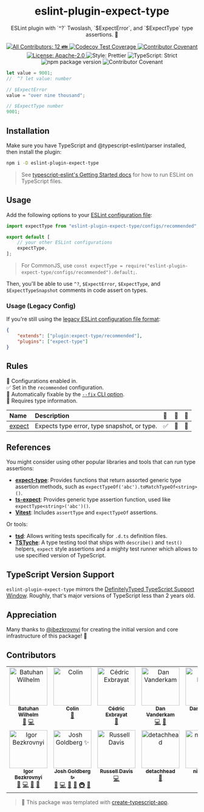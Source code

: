 <h1 align="center">eslint-plugin-expect-type</h1>

<p align="center">ESLint plugin with `^?` Twoslash, `$ExpectError`, and `$ExpectType` type assertions. 🧩</p>

<p align="center">
	<a href="#contributors" target="_blank">
<!-- prettier-ignore-start -->
<!-- ALL-CONTRIBUTORS-BADGE:START - Do not remove or modify this section -->
<img alt="All Contributors: 12 👪" src="https://img.shields.io/badge/all_contributors-12_👪-21bb42.svg" />
<!-- ALL-CONTRIBUTORS-BADGE:END -->
<!-- prettier-ignore-end -->
</a>
	<a href="https://codecov.io/gh/JoshuaKGoldberg/eslint-plugin-expect-type" target="_blank">
		<img alt="Codecov Test Coverage" src="https://codecov.io/gh/JoshuaKGoldberg/eslint-plugin-expect-type/branch/main/graph/badge.svg"/>
	</a>
	<a href="https://github.com/JoshuaKGoldberg/eslint-plugin-expect-type/blob/main/.github/CODE_OF_CONDUCT.md" target="_blank">
		<img alt="Contributor Covenant" src="https://img.shields.io/badge/code_of_conduct-enforced-21bb42" />
	</a>
	<a href="https://github.com/JoshuaKGoldberg/eslint-plugin-expect-type/blob/main/LICENSE.md" target="_blank">
		<img alt="License: Apache-2.0" src="https://img.shields.io/github/license/JoshuaKGoldberg/eslint-plugin-expect-type?color=21bb42">
	</a>
	<img alt="Style: Prettier" src="https://img.shields.io/badge/style-prettier-21bb42.svg" />
	<img alt="TypeScript: Strict" src="https://img.shields.io/badge/typescript-strict-21bb42.svg" />
	<img alt="npm package version" src="https://img.shields.io/npm/v/eslint-plugin-expect-type?color=21bb42" />
	<img alt="Contributor Covenant" src="https://img.shields.io/badge/code_of_conduct-enforced-21bb42" />
</p>

```ts
let value = 9001;
//  ^? let value: number

// $ExpectError
value = "over nine thousand";

// $ExpectType number
9001;
```

## Installation

Make sure you have TypeScript and @typescript-eslint/parser installed, then install the plugin:

```sh
npm i -D eslint-plugin-expect-type
```

> See [typescript-eslint's Getting Started docs](https://typescript-eslint.io/docs) for how to run ESLint on TypeScript files.

## Usage

Add the following options to your [ESLint configuration file](https://eslint.org/docs/latest/user-guide/configuring/configuration-files-new):

```ts
import expectType from "eslint-plugin-expect-type/configs/recommended";

export default [
	// your other ESLint configurations
	expectType,
];
```

> For CommonJS, use `const expectType = require("eslint-plugin-expect-type/configs/recommended").default;`.

Then, you'll be able to use `^?`, `$ExpectError`, `$ExpectType`, and `$ExpectTypeSnapshot` comments in code assert on types.

### Usage (Legacy Config)

If you're still using the [legacy ESLint configuration file format](https://eslint.org/docs/latest/user-guide/configuring/configuration-files):

```json
{
	"extends": ["plugin:expect-type/recommended"],
	"plugins": ["expect-type"]
}
```

## Rules

<!-- prettier-ignore-start -->
<!-- begin auto-generated rules list -->

💼 Configurations enabled in.\
✅ Set in the `recommended` configuration.\
🔧 Automatically fixable by the [`--fix` CLI option](https://eslint.org/docs/user-guide/command-line-interface#--fix).\
💭 Requires type information.

| Name                           | Description                                 | 💼 | 🔧 | 💭 |
| :----------------------------- | :------------------------------------------ | :- | :- | :- |
| [expect](docs/rules/expect.md) | Expects type error, type snapshot, or type. | ✅  | 🔧 | 💭 |

<!-- end auto-generated rules list -->
<!-- prettier-ignore-end -->

## References

You might consider using other popular libraries and tools that can run type assertions:

- **[expect-type](https://github.com/mmkal/expect-type)**: Provides functions that return assorted generic type assertion methods, such as `expectTypeOf('abc').toMatchTypeOf<string>()`.
- **[ts-expect](https://github.com/TypeStrong/ts-expect)**: Provides generic type assertion function, used like `expectType<string>('abc')()`.
- **[Vitest](https://vitest.dev/guide/testing-types.html)**: Includes `assertType` and `expectTypeOf` assertions.

Or tools:

- **[tsd](https://github.com/SamVerschueren/tsd)**: Allows writing tests specifically for `.d.ts` definition files.
- **[TSTyche](https://tstyche.org)**: A type testing tool that ships with `describe()` and `test()` helpers, `expect` style assertions and a mighty test runner which allows to use specified version of TypeScript.

## TypeScript Version Support

`eslint-plugin-expect-type` mirrors the [DefinitelyTyped TypeScript Support Window](https://github.com/DefinitelyTyped/DefinitelyTyped/#support-window).
Roughly, that's major versions of TypeScript less than 2 years old.

## Appreciation

Many thanks to [@ibezkrovnyi](https://github.com/ibezkrovnyi) for creating the initial version and core infrastructure of this package! 💖

## Contributors

<!-- spellchecker: disable -->
<!-- ALL-CONTRIBUTORS-LIST:START - Do not remove or modify this section -->
<!-- prettier-ignore-start -->
<!-- markdownlint-disable -->
<table>
  <tbody>
    <tr>
      <td align="center" valign="top" width="14.28%"><a href="https://github.com/BatuhanW"><img src="https://avatars.githubusercontent.com/u/16444991?v=4?s=100" width="100px;" alt="Batuhan Wilhelm"/><br /><sub><b>Batuhan Wilhelm</b></sub></a><br /><a href="https://github.com/JoshuaKGoldberg/eslint-plugin-expect-type/issues?q=author%3ABatuhanW" title="Bug reports">🐛</a> <a href="https://github.com/JoshuaKGoldberg/eslint-plugin-expect-type/commits?author=BatuhanW" title="Code">💻</a></td>
      <td align="center" valign="top" width="14.28%"><a href="https://colinking.co/"><img src="https://avatars.githubusercontent.com/u/2907397?v=4?s=100" width="100px;" alt="Colin"/><br /><sub><b>Colin</b></sub></a><br /><a href="https://github.com/JoshuaKGoldberg/eslint-plugin-expect-type/issues?q=author%3Acolinking" title="Bug reports">🐛</a></td>
      <td align="center" valign="top" width="14.28%"><a href="https://books.ninja-squad.com"><img src="https://avatars.githubusercontent.com/u/411874?v=4?s=100" width="100px;" alt="Cédric Exbrayat"/><br /><sub><b>Cédric Exbrayat</b></sub></a><br /><a href="https://github.com/JoshuaKGoldberg/eslint-plugin-expect-type/issues?q=author%3Acexbrayat" title="Bug reports">🐛</a></td>
      <td align="center" valign="top" width="14.28%"><a href="https://effectivetypescript.com/"><img src="https://avatars.githubusercontent.com/u/98301?v=4?s=100" width="100px;" alt="Dan Vanderkam"/><br /><sub><b>Dan Vanderkam</b></sub></a><br /><a href="https://github.com/JoshuaKGoldberg/eslint-plugin-expect-type/commits?author=danvk" title="Code">💻</a> <a href="#maintenance-danvk" title="Maintenance">🚧</a></td>
      <td align="center" valign="top" width="14.28%"><a href="https://danielnagy.me"><img src="https://avatars.githubusercontent.com/u/1622446?v=4?s=100" width="100px;" alt="Daniel Nagy"/><br /><sub><b>Daniel Nagy</b></sub></a><br /><a href="https://github.com/JoshuaKGoldberg/eslint-plugin-expect-type/issues?q=author%3Adaniel-nagy" title="Bug reports">🐛</a></td>
      <td align="center" valign="top" width="14.28%"><a href="https://github.com/TkDodo"><img src="https://avatars.githubusercontent.com/u/1021430?v=4?s=100" width="100px;" alt="Dominik Dorfmeister"/><br /><sub><b>Dominik Dorfmeister</b></sub></a><br /><a href="https://github.com/JoshuaKGoldberg/eslint-plugin-expect-type/commits?author=TkDodo" title="Documentation">📖</a></td>
      <td align="center" valign="top" width="14.28%"><a href="https://github.com/fasttime"><img src="https://avatars.githubusercontent.com/u/6367844?v=4?s=100" width="100px;" alt="Francesco Trotta"/><br /><sub><b>Francesco Trotta</b></sub></a><br /><a href="https://github.com/JoshuaKGoldberg/eslint-plugin-expect-type/commits?author=fasttime" title="Code">💻</a> <a href="https://github.com/JoshuaKGoldberg/eslint-plugin-expect-type/issues?q=author%3Afasttime" title="Bug reports">🐛</a></td>
    </tr>
    <tr>
      <td align="center" valign="top" width="14.28%"><a href="https://github.com/ibezkrovnyi"><img src="https://avatars.githubusercontent.com/u/1188919?v=4?s=100" width="100px;" alt="Igor Bezkrovnyi"/><br /><sub><b>Igor Bezkrovnyi</b></sub></a><br /><a href="https://github.com/JoshuaKGoldberg/eslint-plugin-expect-type/issues?q=author%3Aibezkrovnyi" title="Bug reports">🐛</a> <a href="https://github.com/JoshuaKGoldberg/eslint-plugin-expect-type/commits?author=ibezkrovnyi" title="Code">💻</a> <a href="https://github.com/JoshuaKGoldberg/eslint-plugin-expect-type/commits?author=ibezkrovnyi" title="Documentation">📖</a> <a href="#maintenance-ibezkrovnyi" title="Maintenance">🚧</a></td>
      <td align="center" valign="top" width="14.28%"><a href="http://www.joshuakgoldberg.com/"><img src="https://avatars.githubusercontent.com/u/3335181?v=4?s=100" width="100px;" alt="Josh Goldberg ✨"/><br /><sub><b>Josh Goldberg ✨</b></sub></a><br /><a href="https://github.com/JoshuaKGoldberg/eslint-plugin-expect-type/issues?q=author%3AJoshuaKGoldberg" title="Bug reports">🐛</a> <a href="https://github.com/JoshuaKGoldberg/eslint-plugin-expect-type/commits?author=JoshuaKGoldberg" title="Code">💻</a> <a href="https://github.com/JoshuaKGoldberg/eslint-plugin-expect-type/commits?author=JoshuaKGoldberg" title="Documentation">📖</a> <a href="#maintenance-JoshuaKGoldberg" title="Maintenance">🚧</a> <a href="#infra-JoshuaKGoldberg" title="Infrastructure (Hosting, Build-Tools, etc)">🚇</a> <a href="#ideas-JoshuaKGoldberg" title="Ideas, Planning, & Feedback">🤔</a></td>
      <td align="center" valign="top" width="14.28%"><a href="https://twitter.com/_RussellDavis"><img src="https://avatars.githubusercontent.com/u/551404?v=4?s=100" width="100px;" alt="Russell Davis"/><br /><sub><b>Russell Davis</b></sub></a><br /><a href="https://github.com/JoshuaKGoldberg/eslint-plugin-expect-type/commits?author=russelldavis" title="Code">💻</a></td>
      <td align="center" valign="top" width="14.28%"><a href="https://github.com/DetachHead"><img src="https://avatars.githubusercontent.com/u/57028336?v=4?s=100" width="100px;" alt="detachhead"/><br /><sub><b>detachhead</b></sub></a><br /><a href="#ideas-detachhead" title="Ideas, Planning, & Feedback">🤔</a></td>
      <td align="center" valign="top" width="14.28%"><a href="https://nirtamir.com/"><img src="https://avatars.githubusercontent.com/u/16452789?v=4?s=100" width="100px;" alt="nirtamir2"/><br /><sub><b>nirtamir2</b></sub></a><br /><a href="https://github.com/JoshuaKGoldberg/eslint-plugin-expect-type/commits?author=nirtamir2" title="Documentation">📖</a></td>
    </tr>
  </tbody>
</table>

<!-- markdownlint-restore -->
<!-- prettier-ignore-end -->

<!-- ALL-CONTRIBUTORS-LIST:END -->
<!-- spellchecker: enable -->

> 💙 This package was templated with [create-typescript-app](https://github.com/JoshuaKGoldberg/create-typescript-app).
